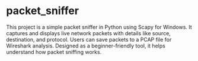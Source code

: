 # packet_sniffer
This project is a simple packet sniffer in Python using Scapy for Windows. It captures and displays live network packets with details like source, destination, and protocol. Users can save packets to a PCAP file for Wireshark analysis. Designed as a beginner-friendly tool, it helps understand how packet sniffing works.
